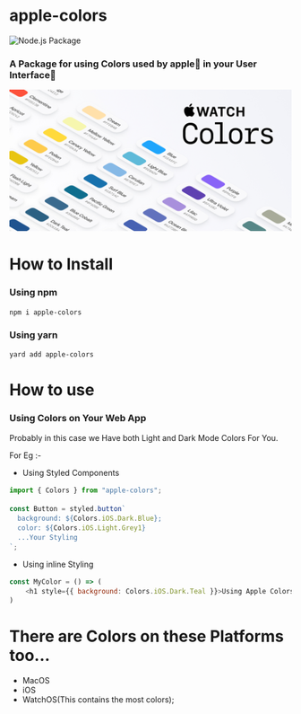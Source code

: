 # apple-colors
![Node.js Package](https://github.com/haneenmahd/apple-colors/workflows/Node.js%20Package/badge.svg)

### A Package for using Colors used by apple🍎 in your User Interface🌌
![Cover](https://github.com/haneenmahd/apple-colors/blob/master/Cover.png)

# How to Install
### Using npm
```
npm i apple-colors
```
### Using yarn
```
yard add apple-colors
```

# How to use
### Using Colors on Your Web App
Probably in this case we Have both Light and Dark Mode Colors For You.

For Eg :- 
- Using Styled Components

```js
import { Colors } from "apple-colors";

const Button = styled.button`
  background: ${Colors.iOS.Dark.Blue};
  color: ${Colors.iOS.Light.Grey1}
  ...Your Styling
`;
```

- Using inline Styling
```js
const MyColor = () => (
    <h1 style={{ background: Colors.iOS.Dark.Teal }}>Using Apple Colors</h1>
)
```

# There are Colors on these Platforms too...
- MacOS
- iOS
- WatchOS(This contains the most colors); 
